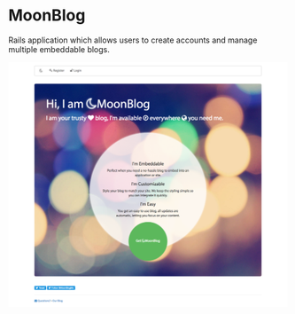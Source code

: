 # MoonBlog

Rails application which allows users to create accounts and manage multiple embeddable blogs.

![Image of front page](/public/front-page-screenshot.png)
